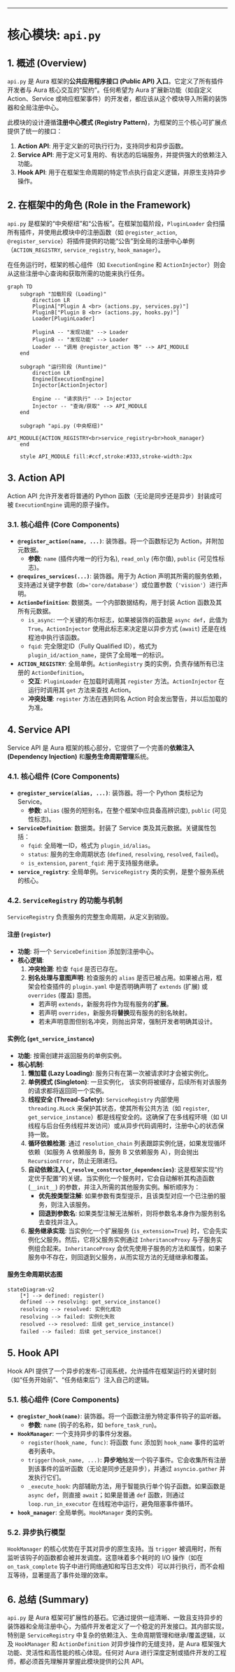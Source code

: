 
---

# **核心模块: `api.py`**

## **1. 概述 (Overview)**

`api.py` 是 Aura 框架的**公共应用程序接口 (Public API) 入口**。它定义了所有插件开发者与 Aura 核心交互的“契约”。任何希望为 Aura 扩展新功能（如自定义 Action、Service 或响应框架事件）的开发者，都应该从这个模块导入所需的装饰器和全局注册中心。

此模块的设计遵循**注册中心模式 (Registry Pattern)**，为框架的三个核心可扩展点提供了统一的接口：

1.  **Action API**: 用于定义新的可执行行为，支持同步和异步函数。
2.  **Service API**: 用于定义可复用的、有状态的后端服务，并提供强大的依赖注入功能。
3.  **Hook API**: 用于在框架生命周期的特定节点执行自定义逻辑，并原生支持异步操作。

## **2. 在框架中的角色 (Role in the Framework)**

`api.py` 是框架的“中央枢纽”和“公告板”。在框架加载阶段，`PluginLoader` 会扫描所有插件，并使用此模块中的注册函数（如 `@register_action`, `@register_service`）将插件提供的功能“公告”到全局的注册中心单例（`ACTION_REGISTRY`, `service_registry`, `hook_manager`）。

在任务运行时，框架的核心组件（如 `ExecutionEngine` 和 `ActionInjector`）则会从这些注册中心查询和获取所需的功能来执行任务。

```mermaid
graph TD
    subgraph "加载阶段 (Loading)"
        direction LR
        PluginA["Plugin A <br> (actions.py, services.py)"]
        PluginB["Plugin B <br> (actions.py, hooks.py)"]
        Loader[PluginLoader]
        
        PluginA -- "发现功能" --> Loader
        PluginB -- "发现功能" --> Loader
        Loader -- "调用 @register_action 等" --> API_MODULE
    end

    subgraph "运行阶段 (Runtime)"
        direction LR
        Engine[ExecutionEngine]
        Injector[ActionInjector]
        
        Engine -- "请求执行" --> Injector
        Injector -- "查询/获取" --> API_MODULE
    end

    subgraph "api.py (中央枢纽)"
        API_MODULE{ACTION_REGISTRY<br>service_registry<br>hook_manager}
    end

    style API_MODULE fill:#ccf,stroke:#333,stroke-width:2px
```

## **3. Action API**

Action API 允许开发者将普通的 Python 函数（无论是同步还是异步）封装成可被 `ExecutionEngine` 调用的原子操作。

### **3.1. 核心组件 (Core Components)**

*   **`@register_action(name, ...)`**: 装饰器。将一个函数标记为 Action，并附加元数据。
    *   **参数**: `name` (插件内唯一的行为名), `read_only` (布尔值), `public` (可见性标志)。
*   **`@requires_services(...)`**: 装饰器。用于为 Action 声明其所需的服务依赖，支持通过关键字参数（`db='core/database'`）或位置参数（`'vision'`）进行声明。
*   **`ActionDefinition`**: 数据类。一个内部数据结构，用于封装 Action 函数及其所有元数据。
    *   `is_async`: 一个关键的布尔标志，如果被装饰的函数是 `async def`，此值为 `True`。`ActionInjector` 使用此标志来决定是以异步方式 (`await`) 还是在线程池中执行该函数。
    *   `fqid`: 完全限定ID（Fully Qualified ID），格式为 `plugin_id/action_name`，提供了全局唯一的标识。
*   **`ACTION_REGISTRY`**: 全局单例。`ActionRegistry` 类的实例，负责存储所有已注册的 `ActionDefinition`。
    *   **交互**: `PluginLoader` 在加载时调用其 `register` 方法。`ActionInjector` 在运行时调用其 `get` 方法来查找 Action。
    *   **冲突处理**: `register` 方法在遇到同名 Action 时会发出警告，并以后加载的为准。

## **4. Service API**

Service API 是 Aura 框架的核心部分，它提供了一个完善的**依赖注入 (Dependency Injection)** 和**服务生命周期管理**系统。

### **4.1. 核心组件 (Core Components)**

*   **`@register_service(alias, ...)`**: 装饰器。将一个 Python 类标记为 Service。
    *   **参数**: `alias` (服务的短别名，在整个框架中应具备高辨识度), `public` (可见性标志)。
*   **`ServiceDefinition`**: 数据类。封装了 Service 类及其元数据。关键属性包括：
    *   `fqid`: 全局唯一ID，格式为 `plugin_id/alias`。
    *   `status`: 服务的生命周期状态 (`defined`, `resolving`, `resolved`, `failed`)。
    *   `is_extension`, `parent_fqid`: 用于支持服务继承。
*   **`service_registry`**: 全局单例。`ServiceRegistry` 类的实例，是整个服务系统的核心。

### **4.2. `ServiceRegistry` 的功能与机制**

`ServiceRegistry` 负责服务的完整生命周期，从定义到销毁。

#### **注册 (`register`)**

*   **功能**: 将一个 `ServiceDefinition` 添加到注册中心。
*   **核心逻辑**:
    1.  **冲突检测**: 检查 `fqid` 是否已存在。
    2.  **别名处理与意图声明**: 检查服务的 `alias` 是否已被占用。如果被占用，框架会检查插件的 `plugin.yaml` 中是否明确声明了 `extends` (扩展) 或 `overrides` (覆盖) 意图。
        *   若声明 `extends`，新服务将作为现有服务的**扩展**。
        *   若声明 `overrides`，新服务将**替换**现有服务的别名映射。
        *   若未声明意图但别名冲突，则抛出异常，强制开发者明确其设计。

#### **实例化 (`get_service_instance`)**

*   **功能**: 按需创建并返回服务的单例实例。
*   **核心机制**:
    1.  **懒加载 (Lazy Loading)**: 服务只有在第一次被请求时才会被实例化。
    2.  **单例模式 (Singleton)**: 一旦实例化， 该实例将被缓存，后续所有对该服务的请求都将返回同一个实例。
    3.  **线程安全 (Thread-Safety)**: `ServiceRegistry` 内部使用 `threading.RLock` 来保护其状态，使其所有公共方法（如 `register`, `get_service_instance`）都是线程安全的。这确保了在多线程环境（如 UI 线程与后台任务线程并发访问）或从异步代码调用时，注册中心的状态保持一致。
    4.  **循环依赖检测**: 通过 `resolution_chain` 列表跟踪实例化链，如果发现循环依赖（如服务 A 依赖服务 B，服务 B 又依赖服务 A），则会抛出 `RecursionError`，防止无限递归。
    5.  **自动依赖注入 (`_resolve_constructor_dependencies`)**: 这是框架实现“约定优于配置”的关键。当实例化一个服务时，它会自动解析其构造函数 (`__init__`) 的参数，并注入所需的其他服务实例。解析顺序为：
        *   **优先按类型注解**: 如果参数有类型提示，且该类型对应一个已注册的服务，则注入该服务。
        *   **回退到参数名**: 如果类型注解无法解析，则将参数名本身作为服务别名去查找并注入。
    6.  **服务继承实现**: 当实例化一个扩展服务 (`is_extension=True`) 时，它会先实例化父服务。然后，它将父服务实例通过 `InheritanceProxy` 与子服务实例组合起来。`InheritanceProxy` 会优先使用子服务的方法和属性，如果子服务中不存在，则回退到父服务，从而实现方法的无缝继承和覆盖。

#### **服务生命周期状态图**

```mermaid
stateDiagram-v2
    [*] --> defined: register()
    defined --> resolving: get_service_instance()
    resolving --> resolved: 实例化成功
    resolving --> failed: 实例化失败
    resolved --> resolved: 后续 get_service_instance()
    failed --> failed: 后续 get_service_instance()
```

## **5. Hook API**

Hook API 提供了一个异步的发布-订阅系统，允许插件在框架运行的关键时刻（如“任务开始前”、“任务结束后”）注入自己的逻辑。

### **5.1. 核心组件 (Core Components)**

*   **`@register_hook(name)`**: 装饰器。将一个函数注册为特定事件钩子的监听器。
    *   **参数**: `name` (钩子的名称，如 `before_task_run`)。
*   **`HookManager`**: 一个支持异步的事件分发器。
    *   `register(hook_name, func)`: 将函数 `func` 添加到 `hook_name` 事件的监听者列表中。
    *   `trigger(hook_name, ...)`: **异步地**触发一个钩子事件。它会收集所有注册到该事件的监听函数（无论是同步还是异步），并通过 `asyncio.gather` 并发执行它们。
    *   `_execute_hook`: 内部辅助方法，用于智能执行单个钩子函数。如果函数是 `async def`，则直接 `await`；如果是普通 `def` 函数，则通过 `loop.run_in_executor` 在线程池中运行，避免阻塞事件循环。
*   **`hook_manager`**: 全局单例。`HookManager` 类的实例。

### **5.2. 异步执行模型**

`HookManager` 的核心优势在于其对异步的原生支持。当 `trigger` 被调用时，所有监听该钩子的函数都会被并发调度。这意味着多个耗时的 I/O 操作（如在 `on_task_complete` 钩子中进行网络通知和写日志文件）可以并行执行，而不会相互等待，显著提高了事件处理的效率。

## **6. 总结 (Summary)**

`api.py` 是 Aura 框架可扩展性的基石。它通过提供一组清晰、一致且支持异步的装饰器和全局注册中心，为插件开发者定义了一个稳定的开发接口。其内部实现，特别是 `ServiceRegistry` 中复杂的依赖注入、生命周期管理和继承/覆盖逻辑，以及 `HookManager` 和 `ActionDefinition` 对异步操作的无缝支持，是 Aura 框架强大功能、灵活性和高性能的核心体现。任何对 Aura 进行深度定制或插件开发的工程师，都必须首先理解并掌握此模块提供的公共 API。



